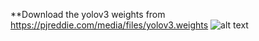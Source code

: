 **Download the yolov3 weights from https://pjreddie.com/media/files/yolov3.weights
![alt text](https://media.istockphoto.com/photos/blind-young-man-with-a-cane-walking-picture-id953478548?k=20&m=953478548&s=612x612&w=0&h=fJarZDfZldaOUL8xBhK4uzJsfWXPIIMzK37LP-oMnPA=)
